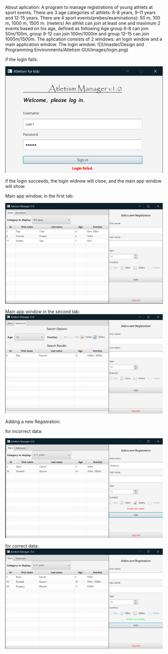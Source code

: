 About aplication:
  A program to manage registrations of young athlets at sport events.
  There are 3 age categories of athlets: 6-8 years, 9-11 years and 12-15 years.
  There are 4 sport events(prebes/examinations): 50 m, 100 m, 1000 m, 1500 m. (meters)
  An athlet can join at least one and maximum 2 events based on his age, defined as following
  Age group 6-8 can join 50m/100m, group 9-12 can join 100m/1000m and group 12-15 can join 1000m/1500m.
The aplication consists of 2 windows: an login window and a main application window.
The login window:
![](/master/Design and Programming Environments/Atletism GUI/images/login.png)

if the login fails: 

![](/Design%20and%20Programming%20Environments/Atletism%20GUI/images/login_failed.png)

if the login succeeds, the login widnow will clsoe, and the main app window will show:

Main app window, in the first tab:

![](/Design%20and%20Programming%20Environments/Atletism%20GUI/images/mainapp_main.png)

Main app window in the second tab: 
![](/Design%20and%20Programming%20Environments/Atletism%20GUI/images/mainapp_advanced.png)

Adding a new Registration: 

for incorrect data: 

![](/Design%20and%20Programming%20Environments/Atletism%20GUI/images/mainapp_invalid.png)

for correct data: 
![](/Design%20and%20Programming%20Environments/Atletism%20GUI/images/mainapp_valid.png)
